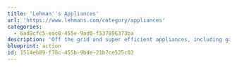 ```yaml
---
title: 'Lehman''s Appliances'
url: 'https://www.lehmans.com/category/appliances'
categories:
  - 6ad9cfc5-eac0-455e-9ad0-f537896373ba
description: 'Off the grid and super efficient appliances, including gas refrigerators, freezers, composting toilets, wood stoves, water heaters and pumps.'
blueprint: action
id: 1514eb89-f78c-455b-9bde-21b7ce525c03
---
```

